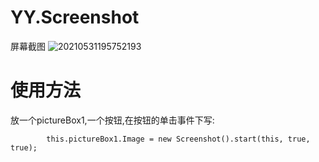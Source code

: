 # YY.Screenshot
屏幕截图
![20210531195752193](https://user-images.githubusercontent.com/24205512/120226309-87328b00-c279-11eb-97d4-e63fca15e751.gif)

# 使用方法
放一个pictureBox1,一个按钮,在按钮的单击事件下写:

            this.pictureBox1.Image = new Screenshot().start(this, true, true);
           
